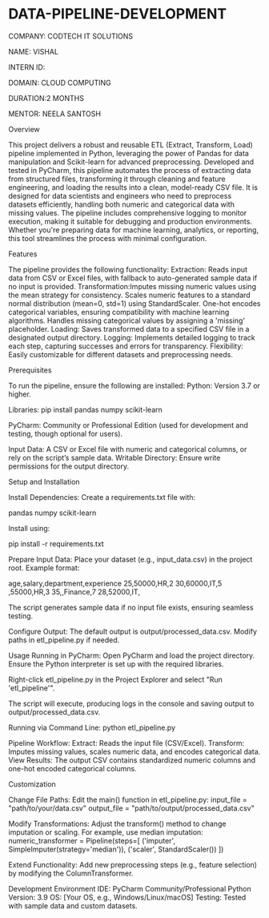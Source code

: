 # DATA-PIPELINE-DEVELOPMENT

COMPANY: CODTECH IT SOLUTIONS

NAME: VISHAL

INTERN ID:

DOMAIN: CLOUD COMPUTING

DURATION:2 MONTHS

MENTOR: NEELA SANTOSH










Overview

This project delivers a robust and reusable ETL (Extract, Transform, Load) pipeline implemented in Python, leveraging the power of Pandas for data manipulation and Scikit-learn for advanced preprocessing. Developed and tested in PyCharm, this pipeline automates the process of extracting data from structured files, transforming it through cleaning and feature engineering, and loading the results into a clean, model-ready CSV file. It is designed for data scientists and engineers who need to preprocess datasets efficiently, handling both numeric and categorical data with missing values. The pipeline includes comprehensive logging to monitor execution, making it suitable for debugging and production environments. Whether you're preparing data for machine learning, analytics, or reporting, this tool streamlines the process with minimal configuration.

Features

The pipeline provides the following functionality:
Extraction: Reads input data from CSV or Excel files, with fallback to auto-generated sample data if no input is provided.
Transformation:Imputes missing numeric values using the mean strategy for consistency.
Scales numeric features to a standard normal distribution (mean=0, std=1) using StandardScaler.
One-hot encodes categorical variables, ensuring compatibility with machine learning algorithms.
Handles missing categorical values by assigning a 'missing' placeholder.
Loading: Saves transformed data to a specified CSV file in a designated output directory.
Logging: Implements detailed logging to track each step, capturing successes and errors for transparency.
Flexibility: Easily customizable for different datasets and preprocessing needs.


Prerequisites

To run the pipeline, ensure the following are installed:
Python: Version 3.7 or higher.

Libraries:
pip install pandas numpy scikit-learn

PyCharm: Community or Professional Edition (used for development and testing, though optional for users).

Input Data: A CSV or Excel file with numeric and categorical columns, or rely on the script’s sample data.
Writable Directory: Ensure write permissions for the output directory.

Setup and Installation


Install Dependencies: Create a requirements.txt file with:

pandas
numpy
scikit-learn

Install using:

pip install -r requirements.txt



Prepare Input Data: Place your dataset (e.g., input_data.csv) in the project root. Example format:

age,salary,department,experience
25,50000,HR,2
30,60000,IT,5
,55000,HR,3
35,,Finance,7
28,52000,IT,

The script generates sample data if no input file exists, ensuring seamless testing.



Configure Output: The default output is output/processed_data.csv. Modify paths in etl_pipeline.py if needed.



Usage
Running in PyCharm:
Open PyCharm and load the project directory.
Ensure the Python interpreter is set up with the required libraries.

Right-click etl_pipeline.py in the Project Explorer and select "Run 'etl_pipeline'".

The script will execute, producing logs in the console and saving output to output/processed_data.csv.

Running via Command Line:
python etl_pipeline.py

Pipeline Workflow:
Extract: Reads the input file (CSV/Excel).
Transform: Imputes missing values, scales numeric data, and encodes categorical data.
View Results: The output CSV contains standardized numeric columns and one-hot encoded categorical columns. 



Customization

Change File Paths: Edit the main() function in etl_pipeline.py:
input_file = "path/to/your/data.csv"
output_file = "path/to/output/processed_data.csv"


Modify Transformations: Adjust the transform() method to change imputation or scaling. For example, use median imputation:
numeric_transformer = Pipeline(steps=[
    ('imputer', SimpleImputer(strategy='median')),
    ('scaler', StandardScaler())
])


Extend Functionality: Add new preprocessing steps (e.g., feature selection) by modifying the ColumnTransformer.


Development Environment
IDE: PyCharm Community/Professional
Python Version: 3.9
OS: [Your OS, e.g., Windows/Linux/macOS]
Testing: Tested with sample data and custom datasets.
